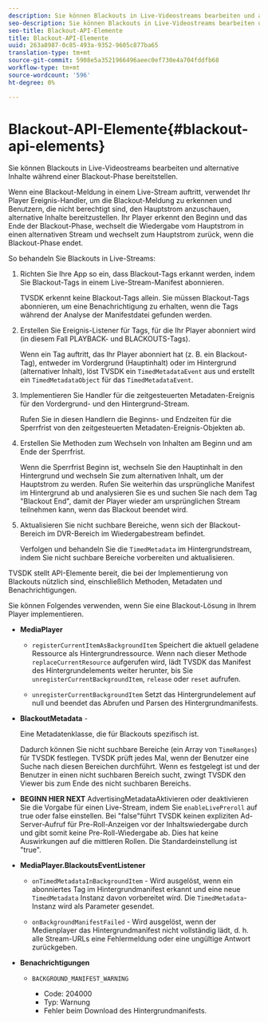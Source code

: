 ```yaml
---
description: Sie können Blackouts in Live-Videostreams bearbeiten und alternative Inhalte während einer Blackout-Phase bereitstellen.
seo-description: Sie können Blackouts in Live-Videostreams bearbeiten und alternative Inhalte während einer Blackout-Phase bereitstellen.
seo-title: Blackout-API-Elemente
title: Blackout-API-Elemente
uuid: 263a8987-0c85-493a-9352-9605c877ba65
translation-type: tm+mt
source-git-commit: 5908e5a3521966496aeec0ef730e4a704fddfb68
workflow-type: tm+mt
source-wordcount: '596'
ht-degree: 0%

---
```



# Blackout-API-Elemente{#blackout-api-elements}

Sie können Blackouts in Live-Videostreams bearbeiten und alternative Inhalte während einer Blackout-Phase bereitstellen.

Wenn eine Blackout-Meldung in einem Live-Stream auftritt, verwendet Ihr Player Ereignis-Handler, um die Blackout-Meldung zu erkennen und Benutzern, die nicht berechtigt sind, den Hauptstrom anzuschauen, alternative Inhalte bereitzustellen. Ihr Player erkennt den Beginn und das Ende der Blackout-Phase, wechselt die Wiedergabe vom Hauptstrom in einen alternativen Stream und wechselt zum Hauptstrom zurück, wenn die Blackout-Phase endet.

So behandeln Sie Blackouts in Live-Streams:

1. Richten Sie Ihre App so ein, dass Blackout-Tags erkannt werden, indem Sie Blackout-Tags in einem Live-Stream-Manifest abonnieren.

   TVSDK erkennt keine Blackout-Tags allein. Sie müssen Blackout-Tags abonnieren, um eine Benachrichtigung zu erhalten, wenn die Tags während der Analyse der Manifestdatei gefunden werden.
1. Erstellen Sie Ereignis-Listener für Tags, für die Ihr Player abonniert wird (in diesem Fall PLAYBACK- und BLACKOUTS-Tags).

   Wenn ein Tag auftritt, das Ihr Player abonniert hat (z. B. ein Blackout-Tag), entweder im Vordergrund (Hauptinhalt) oder im Hintergrund (alternativer Inhalt), löst TVSDK ein `TimedMetadataEvent` aus und erstellt ein `TimedMetadataObject` für das `TimedMetadataEvent`.

1. Implementieren Sie Handler für die zeitgesteuerten Metadaten-Ereignis für den Vordergrund- und den Hintergrund-Stream.

   Rufen Sie in diesen Handlern die Beginns- und Endzeiten für die Sperrfrist von den zeitgesteuerten Metadaten-Ereignis-Objekten ab.
1. Erstellen Sie Methoden zum Wechseln von Inhalten am Beginn und am Ende der Sperrfrist.

   Wenn die Sperrfrist Beginn ist, wechseln Sie den Hauptinhalt in den Hintergrund und wechseln Sie zum alternativen Inhalt, um der Hauptstrom zu werden. Rufen Sie weiterhin das ursprüngliche Manifest im Hintergrund ab und analysieren Sie es und suchen Sie nach dem Tag &quot;Blackout End&quot;, damit der Player wieder am ursprünglichen Stream teilnehmen kann, wenn das Blackout beendet wird.
1. Aktualisieren Sie nicht suchbare Bereiche, wenn sich der Blackout-Bereich im DVR-Bereich im Wiedergabestream befindet.

   Verfolgen und behandeln Sie die `TimedMetadata` im Hintergrundstream, indem Sie nicht suchbare Bereiche vorbereiten und aktualisieren.

TVSDK stellt API-Elemente bereit, die bei der Implementierung von Blackouts nützlich sind, einschließlich Methoden, Metadaten und Benachrichtigungen.

Sie können Folgendes verwenden, wenn Sie eine Blackout-Lösung in Ihrem Player implementieren.

* **MediaPlayer**

   * `registerCurrentItemAsBackgroundItem` Speichert die aktuell geladene Ressource als Hintergrundressource. Wenn nach dieser Methode `replaceCurrentResource` aufgerufen wird, lädt TVSDK das Manifest des Hintergrundelements weiter herunter, bis Sie `unregisterCurrentBackgroundItem`, `release` oder `reset` aufrufen.

   * `unregisterCurrentBackgroundItem` Setzt das Hintergrundelement auf null und beendet das Abrufen und Parsen des Hintergrundmanifests.

* **BlackoutMetadata** -

   Eine Metadatenklasse, die für Blackouts spezifisch ist.

   Dadurch können Sie nicht suchbare Bereiche (ein Array von `TimeRanges`) für TVSDK festlegen. TVSDK prüft jedes Mal, wenn der Benutzer eine Suche nach diesen Bereichen durchführt. Wenn es festgelegt ist und der Benutzer in einen nicht suchbaren Bereich sucht, zwingt TVSDK den Viewer bis zum Ende des nicht suchbaren Bereichs.

* **BEGINN HIER NEXT** AdvertisingMetadataAktivieren oder deaktivieren Sie die Vorgabe für einen Live-Stream, indem Sie  `enableLivePreroll` auf true oder false einstellen. Bei &quot;false&quot;führt TVSDK keinen expliziten Ad-Server-Aufruf für Pre-Roll-Anzeigen vor der Inhaltswiedergabe durch und gibt somit keine Pre-Roll-Wiedergabe ab. Dies hat keine Auswirkungen auf die mittleren Rollen. Die Standardeinstellung ist &quot;true&quot;.

* **MediaPlayer.BlackoutsEventListener**

   * `onTimedMetadataInBackgroundItem` - Wird ausgelöst, wenn ein abonniertes Tag im Hintergrundmanifest erkannt und eine neue  `TimedMetadata` Instanz davon vorbereitet wird. Die `TimedMetadata`-Instanz wird als Parameter gesendet.

   * `onBackgroundManifestFailed` - Wird ausgelöst, wenn der Medienplayer das Hintergrundmanifest nicht vollständig lädt, d. h. alle Stream-URLs eine Fehlermeldung oder eine ungültige Antwort zurückgeben.

* **Benachrichtigungen**

   * `BACKGROUND_MANIFEST_WARNING`

      * Code: 204000
      * Typ: Warnung
      * Fehler beim Download des Hintergrundmanifests.